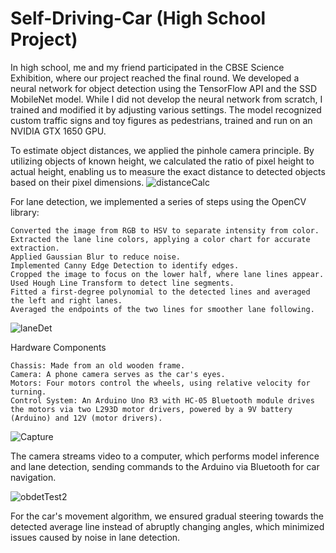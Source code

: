 # **Self-Driving-Car (High School Project)**
In high school, me and my friend participated in the CBSE Science Exhibition, where our project reached the final round. We developed a neural network for object detection using the TensorFlow API and the SSD MobileNet model. While I did not develop the neural network from scratch, I trained and modified it by adjusting various settings. The model recognized custom traffic signs and toy figures as pedestrians, trained and run on an NVIDIA GTX 1650 GPU.

To estimate object distances, we applied the pinhole camera principle. By utilizing objects of known height, we calculated the ratio of pixel height to actual height, enabling us to measure the exact distance to detected objects based on their pixel dimensions.
![distanceCalc](https://github.com/user-attachments/assets/896a9a2a-dc50-4eb0-9f5e-629469f224b5)


For lane detection, we implemented a series of steps using the OpenCV library:

    Converted the image from RGB to HSV to separate intensity from color.
    Extracted the lane line colors, applying a color chart for accurate extraction.
    Applied Gaussian Blur to reduce noise.
    Implemented Canny Edge Detection to identify edges.
    Cropped the image to focus on the lower half, where lane lines appear.
    Used Hough Line Transform to detect line segments.
    Fitted a first-degree polynomial to the detected lines and averaged the left and right lanes.
    Averaged the endpoints of the two lines for smoother lane following.

![laneDet](https://github.com/user-attachments/assets/20a16dcd-23dd-45c2-a562-49d30f054c1b)


Hardware Components

    Chassis: Made from an old wooden frame.
    Camera: A phone camera serves as the car's eyes.
    Motors: Four motors control the wheels, using relative velocity for turning.
    Control System: An Arduino Uno R3 with HC-05 Bluetooth module drives the motors via two L293D motor drivers, powered by a 9V battery (Arduino) and 12V (motor drivers).

![Capture](https://github.com/user-attachments/assets/6617c4e8-a56f-4abc-8b57-1e4c03db0141)

The camera streams video to a computer, which performs model inference and lane detection, sending commands to the Arduino via Bluetooth for car navigation.

![obdetTest2](https://github.com/user-attachments/assets/88571b6b-3b15-4168-b904-ea2a5c253ed6)


For the car's movement algorithm, we ensured gradual steering towards the detected average line instead of abruptly changing angles, which minimized issues caused by noise in lane detection.

